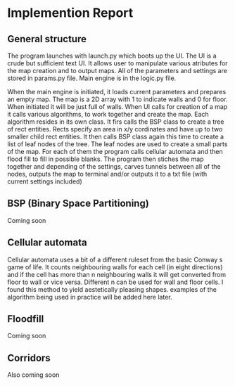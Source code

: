 # Implemention Report

## General structure

The program launches with launch.py which boots up the UI. The UI is a crude but sufficient text UI. It allows user to manipulate various atributes for the map creation and to output maps. All of the parameters and settings are stored in params.py file. Main engine is in the logic.py file.

When the main engine is initiated, it loads current parameters and prepares an empty map. The map is a 2D array with 1 to indicate walls and 0 for floor. When initiated it will be just full of walls. When UI calls for creation of a map it calls various algorithms, to work together and create the map. Each algorithm resides in its own class. It firs calls the BSP class to create a tree of rect entities. Rects specify an area in x/y cordinates and have up to two smaller child rect entities. It then calls BSP class again this time to create a list of leaf nodes of the tree. The leaf nodes are used to create a small parts of the map. For each of them the program calls cellular automata and then flood fill to fill in possible blanks. The program then stiches the map together and depending of the settings, carves tunnels between all of the nodes, outputs the map to terminal and/or outputs it to a txt file (with current settings included)

## BSP (Binary Space Partitioning)

Coming soon

## Cellular automata

Cellular automata uses a bit of a different ruleset from the basic Conway s game of life. It counts neighbouring walls for each cell (in eight directions) and if the cell has more than n neighbouring walls it will get converted from floor to wall or vice versa. Different n can be used for wall and floor cells. I found this method to yield aestetically pleasing shapes. examples of the algorithm being used in practice will be added here later.

## Floodfill

Coming soon

## Corridors

Also coming soon
